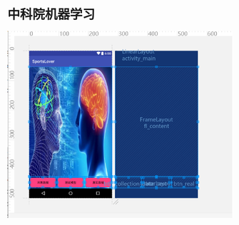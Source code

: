 # 中科院机器学习

![截图](https://github.com/KevinLiuinAmerica/SVMProj/blob/master/screenshot/screenshot-project.png)
